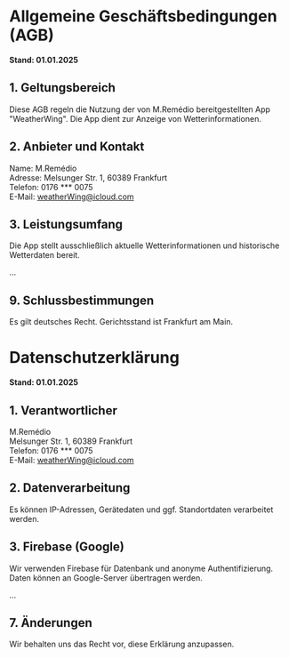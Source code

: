 # Allgemeine Geschäftsbedingungen (AGB)

**Stand: 01.01.2025**

## 1. Geltungsbereich
Diese AGB regeln die Nutzung der von M.Remédio bereitgestellten App "WeatherWing". Die App dient zur Anzeige von Wetterinformationen.

## 2. Anbieter und Kontakt
Name: M.Remédio  
Adresse: Melsunger Str. 1, 60389 Frankfurt  
Telefon: 0176 *** 0075  
E-Mail: weatherWing@icloud.com  

## 3. Leistungsumfang
Die App stellt ausschließlich aktuelle Wetterinformationen und historische Wetterdaten bereit.

...

## 9. Schlussbestimmungen
Es gilt deutsches Recht. Gerichtsstand ist Frankfurt am Main.



# Datenschutzerklärung

**Stand: 01.01.2025**

## 1. Verantwortlicher
M.Remédio  
Melsunger Str. 1, 60389 Frankfurt  
Telefon: 0176 *** 0075  
E-Mail: weatherWing@icloud.com  

## 2. Datenverarbeitung
Es können IP-Adressen, Gerätedaten und ggf. Standortdaten verarbeitet werden.

## 3. Firebase (Google)
Wir verwenden Firebase für Datenbank und anonyme Authentifizierung. Daten können an Google-Server übertragen werden.

...

## 7. Änderungen
Wir behalten uns das Recht vor, diese Erklärung anzupassen.
